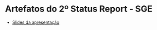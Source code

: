 # Artefatos do 2º Status Report - SGE

* [Slides da apresentação](https://github.com/felipinas/cadeiras-integradas/blob/main/sge/Artefatos/Entregas%203%20-%202%C2%BA%20Status%20Report/Apresenta%C3%A7%C3%A3o%20-%202%C2%BA%20Status%20Report.pdf)